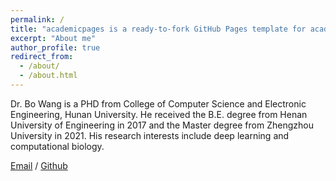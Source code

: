 ```yaml
---
permalink: /
title: "academicpages is a ready-to-fork GitHub Pages template for academic personal websites"
excerpt: "About me"
author_profile: true
redirect_from: 
  - /about/
  - /about.html
---
```

Dr. Bo Wang is a PHD from College of Computer Science and Electronic Engineering, Hunan University. He received the B.E. degree from Henan University of Engineering in 2017 and the Master degree from Zhengzhou University in 2021. His research interests include deep learning and computational biology.

[Email](mailto:bwang@hnu.edu.cn) / [Github](https://github.com/cs-wangbo) 

